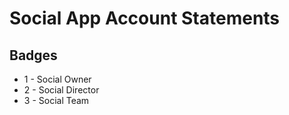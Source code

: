 # Social App Account Statements

## Badges
+ 1 - Social Owner
+ 2 - Social Director
+ 3 - Social Team
